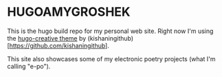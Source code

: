 # HUGOAMYGROSHEK

This is the hugo build repo for my personal web site. Right now I'm using the [hugo-creative theme](https://github.com/kishaningithub/hugo-creative-portfolio-theme) by (kishaningithub)[https://github.com/kishaningithub].

This site also showcases some of my electronic poetry projects (what I'm calling "e-po").